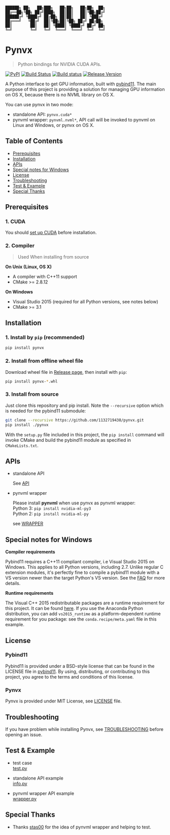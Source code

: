 
```
██████╗ ██╗   ██╗███╗   ██╗██╗   ██╗██╗  ██╗
██╔══██╗╚██╗ ██╔╝████╗  ██║██║   ██║╚██╗██╔╝
██████╔╝ ╚████╔╝ ██╔██╗ ██║██║   ██║ ╚███╔╝
██╔═══╝   ╚██╔╝  ██║╚██╗██║╚██╗ ██╔╝ ██╔██╗
██║        ██║   ██║ ╚████║ ╚████╔╝ ██╔╝ ██╗
╚═╝        ╚═╝   ╚═╝  ╚═══╝  ╚═══╝  ╚═╝  ╚═╝
```


# Pynvx
> Python bindings for NVIDIA CUDA APIs.

[![PyPI](https://img.shields.io/pypi/v/pynvx.svg)](https://pypi.python.org/pypi/pynvx)
[![Build Status](https://travis-ci.org/1132719438/pynvx.svg?branch=master)](https://travis-ci.org/1132719438/pynvx)
[![Build status](https://ci.appveyor.com/api/projects/status/0dv4jdx38uyprt7o/branch/master?svg=true)](https://ci.appveyor.com/project/1132719438/pynvx/branch/master)
[![Release Version](https://img.shields.io/github/release/1132719438/pynvx.svg)](https://github.com/1132719438/pynvx/releases)

A Python interface to get GPU information, built with [pybind11](https://github.com/pybind/pybind11). The main purpose of this project is providing a solution for managing GPU information on OS X, because there is no NVML library on OS X.

You can use pynvx in two mode:
- standalone API: `pynvx.cuda*`
- pynvml wrapper: `pynvml.nvml*`, API call will be invoked to pynvml on Linux and Windows, or pynvx on OS X.


## Table of Contents

- [Prerequisites](#prerequisites)
- [Installation](#installation)
- [APIs](#apis)
- [Special notes for Windows](#special-notes-for-windows)
- [License](#license)
- [Troubleshooting](#troubleshooting)
- [Test & Example](#test--example)
- [Special Thanks](#special-thanks)

## Prerequisites

### 1. CUDA

You should [set up CUDA](https://docs.nvidia.com/cuda/index.html#installation-guides) before installation.

### 2. Compiler

> Used When installing from source

**On Unix (Linux, OS X)**

* A compiler with C++11 support
* CMake >= 2.8.12

**On Windows**

* Visual Studio 2015 (required for all Python versions, see notes below)
* CMake >= 3.1


## Installation

### 1. Install by `pip` (recommended)

```bash
pip install pynvx
```

### 2. Install from offline wheel file

Download wheel file in [Release page](https://github.com/1132719438/pynvx/releases), then install with `pip`:

```bash
pip install pynvx-*.whl
```

### 3. Install from source

Just clone this repository and pip install. Note the `--recursive` option which is
needed for the pybind11 submodule:

```bash
git clone --recursive https://github.com/1132719438/pynvx.git
pip install ./pynvx
```

With the `setup.py` file included in this project, the `pip install` command will
invoke CMake and build the pybind11 module as specified in `CMakeLists.txt`.


## APIs

- standalone API

  See [API](https://github.com/1132719438/pynvx/blob/master/API.md)

- pynvml wrapper

  Please install **pynvml** when use pynvx as pynvml wrapper:  
  Python 3: `pip install nvidia-ml-py3`  
  Python 2: `pip install nvidia-ml-py`

  see [WRAPPER](https://github.com/1132719438/pynvx/blob/master/WRAPPER.md)


## Special notes for Windows

**Compiler requirements**

Pybind11 requires a C++11 compliant compiler, i.e Visual Studio 2015 on Windows.
This applies to all Python versions, including 2.7. Unlike regular C extension
modules, it's perfectly fine to compile a pybind11 module with a VS version newer
than the target Python's VS version. See the [FAQ] for more details.

**Runtime requirements**

The Visual C++ 2015 redistributable packages are a runtime requirement for this
project. It can be found [here][vs2015_runtime]. If you use the Anaconda Python
distribution, you can add `vs2015_runtime` as a platform-dependent runtime
requirement for you package: see the `conda.recipe/meta.yaml` file in this example.


## License

### Pybind11

Pybind11 is provided under a BSD-style license that can be found in the LICENSE file in [pybind11](https://github.com/pybind/pybind11). By using, distributing, or contributing to this project, you agree to the
terms and conditions of this license.

### Pynvx

Pynvx is provided under MIT License, see [LICENSE](https://github.com/1132719438/pynvx/blob/master/LICENSE) file.

## Troubleshooting

If you have problem while installing Pynvx, see [TROUBLESHOOTING](https://github.com/1132719438/pynvx/blob/master/TROUBLESHOOTING.md) before opening an issue.

## Test & Example

- test case  
  [test.py](https://github.com/1132719438/pynvx/blob/master/tests/test.py)

- standalone API example  
  [info.py](https://github.com/1132719438/pynvx/blob/master/tests/info.py)

- pynvml wrapper API example  
  [wrapper.py](https://github.com/1132719438/pynvx/blob/master/tests/wrapper.py)


## Special Thanks
- Thanks [stas00](https://github.com/stas00) for the idea of pynvml wrapper and helping to test.


[FAQ]: http://pybind11.rtfd.io/en/latest/faq.html#working-with-ancient-visual-studio-2009-builds-on-windows
[vs2015_runtime]: https://www.microsoft.com/en-us/download/details.aspx?id=48145
